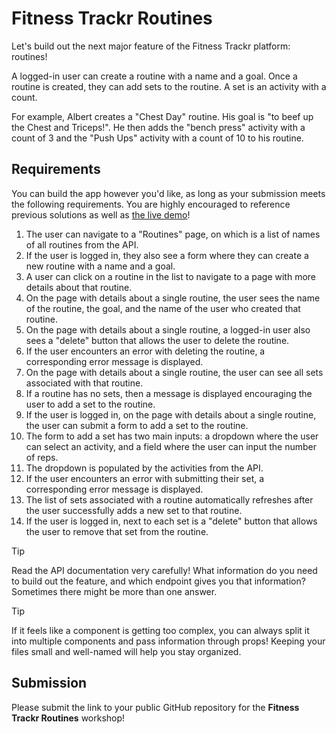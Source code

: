 # Fitness Trackr Routines

Let's build out the next major feature of the Fitness Trackr platform: routines!

A logged-in user can create a routine with a name and a goal. Once a routine is
created, they can add sets to the routine. A set is an activity with a count.

For example, Albert creates a "Chest Day" routine. His goal is "to beef up the Chest and
Triceps!". He then adds the "bench press" activity with a count of 3 and the "Push Ups"
activity with a count of 10 to his routine.

## Requirements

You can build the app however you'd like, as long as your submission meets the following
requirements. You are highly encouraged to reference previous solutions as well as [the
live demo](https://fsa-fitness-trackr-pro.netlify.app/)!

1. The user can navigate to a "Routines" page, on which is a list of names of
   all routines from the API.
2. If the user is logged in, they also see a form where they can create a new
   routine with a name and a goal.
3. A user can click on a routine in the list to navigate to a page with more
   details about that routine.
4. On the page with details about a single routine, the user sees the name of the
   routine, the goal, and the name of the user who created that routine.
5. On the page with details about a single routine, a logged-in user also sees a
   "delete" button that allows the user to delete the routine.
6. If the user encounters an error with deleting the routine, a corresponding error
   message is displayed.
7. On the page with details about a single routine, the user can see all sets associated
   with that routine.
8. If a routine has no sets, then a message is displayed encouraging the user to add a set
   to the routine.
9. If the user is logged in, on the page with details about a single routine, the user can
   submit a form to add a set to the routine.
10. The form to add a set has two main inputs: a dropdown where the user can select an
    activity, and a field where the user can input the number of reps.
11. The dropdown is populated by the activities from the API.
12. If the user encounters an error with submitting their set, a corresponding error
    message is displayed.
13. The list of sets associated with a routine automatically refreshes after the user
    successfully adds a new set to that routine.
14. If the user is logged in, next to each set is a "delete" button that allows
    the user to remove that set from the routine.

> [!TIP]
>
> Read the API documentation very carefully! What information do you need to build out the
> feature, and which endpoint gives you that information? Sometimes there might be more
> than one answer.

> [!TIP]
>
> If it feels like a component is getting too complex, you can always split it into
> multiple components and pass information through props! Keeping your files small and
> well-named will help you stay organized.

## Submission

Please submit the link to your public GitHub repository for the
**Fitness Trackr Routines** workshop!
